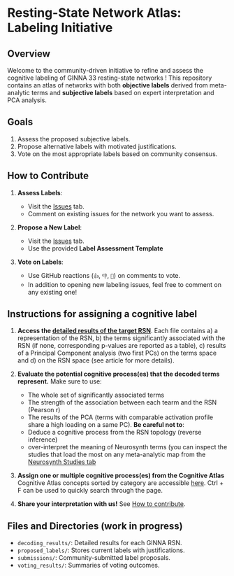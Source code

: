 # Resting-State Network Atlas: Labeling Initiative

## Overview
Welcome to the community-driven initiative to refine and assess the cognitive labeling of GINNA 33 resting-state networks ! This repository contains an atlas of networks with both **objective labels** derived from meta-analytic terms and **subjective labels** based on expert interpretation and PCA analysis.

## Goals
1. Assess the proposed subjective labels.
2. Propose alternative labels with motivated justifications.
3. Vote on the most appropriate labels based on community consensus.

## How to Contribute
1. **Assess Labels**:
   - Visit the [Issues](../../../issues) tab.
   - Comment on existing issues for the network you want to assess.

2. **Propose a New Label**:
   - Visit the [Issues](../../../issues) tab.
   - Use the provided **Label Assessment Template**

3. **Vote on Labels**:
   - Use GitHub reactions (`👍`, `👎`, `🧐`) on comments to vote.
   - In addition to opening new labeling issues, feel free to comment on any existing one!

## Instructions for assigning a cognitive label
   1. **Access the [detailed results of the target RSN](/docs/community_labeling/decoding_results)**. Each file contains a) a representation of the RSN, b) the terms significantly associated with the RSN (if none, corresponding p-values are reported as a table), c) results of a Principal Component analysis (two first PCs) on the terms space and d) on the RSN space (see article for more details).

   2. **Evaluate the potential cognitive process(es) that the decoded terms represent.**
Make sure to use:
        - The whole set of significantly associated terms
        - The strength of the association between each tearm and the RSN (Pearson r)
        - The results of the PCA (terms with comparable activation profile share a high loading on a same PC).
**Be careful not to**:
         - Deduce a cognitive process from the RSN topology (reverse inference)
         -  over-interpret the meaning of Neurosynth terms (you can inspect the studies that load the most on any meta-analytic map from the [Neurosynth Studies tab](https://www.neurosynth.org/analyses/terms/face)
           
   3. **Assign one or multiple cognitive process(es) from the Cognitive Atlas**
      Cognitive Atlas concepts sorted by category are accessible [here](https://www.cognitiveatlas.org/concepts/categories/all). Ctrl + F can be used to quickly search through the page.

   4. **Share your interpretation with us!** See [How to contribute](##-How-to-Contribute).
      

## Files and Directories (**work in progress**)
- `decoding_results/`: Detailed results for each GINNA RSN.
- `proposed_labels/`: Stores current labels with justifications.
- `submissions/`: Community-submitted label proposals.
- `voting_results/`: Summaries of voting outcomes.
